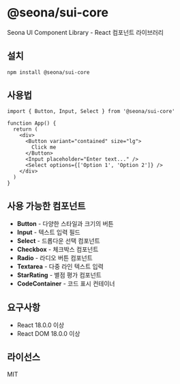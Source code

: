 # @seona/sui-core

Seona UI Component Library - React 컴포넌트 라이브러리

## 설치

```bash
npm install @seona/sui-core
```

## 사용법

```tsx
import { Button, Input, Select } from '@seona/sui-core'

function App() {
  return (
    <div>
      <Button variant="contained" size="lg">
        Click me
      </Button>
      <Input placeholder="Enter text..." />
      <Select options={['Option 1', 'Option 2']} />
    </div>
  )
}
```

## 사용 가능한 컴포넌트

- **Button** - 다양한 스타일과 크기의 버튼
- **Input** - 텍스트 입력 필드
- **Select** - 드롭다운 선택 컴포넌트
- **Checkbox** - 체크박스 컴포넌트
- **Radio** - 라디오 버튼 컴포넌트
- **Textarea** - 다중 라인 텍스트 입력
- **StarRating** - 별점 평가 컴포넌트
- **CodeContainer** - 코드 표시 컨테이너

## 요구사항

- React 18.0.0 이상
- React DOM 18.0.0 이상

## 라이선스

MIT 